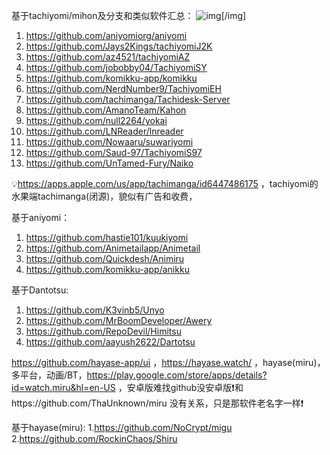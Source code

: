 基于tachiyomi/mihon及分支和类似软件汇总：
![img](https://p.sda1.dev/26/ae5ff9c45ba78de76a861a0fed8cfe2a/Screenshot_2025_0820_173133.png)[/img]
1. https://github.com/aniyomiorg/aniyomi
2. https://github.com/Jays2Kings/tachiyomiJ2K
3. https://github.com/az4521/tachiyomiAZ
4. https://github.com/jobobby04/TachiyomiSY
5. https://github.com/komikku-app/komikku
6. https://github.com/NerdNumber9/TachiyomiEH
7. https://github.com/tachimanga/Tachidesk-Server
8. https://github.com/AmanoTeam/Kahon
9. https://github.com/null2264/yokai
10. https://github.com/LNReader/lnreader
11. https://github.com/Nowaaru/suwariyomi
12. https://github.com/Saud-97/TachiyomiS97
13. https://github.com/UnTamed-Fury/Naiko

💡https://apps.apple.com/us/app/tachimanga/id6447486175 ，tachiyomi的水果端tachimanga(闭源)，貌似有广告和收费，​

基于aniyomi：
1. https://github.com/hastie101/kuukiyomi
2. https://github.com/Animetailapp/Animetail
3. https://github.com/Quickdesh/Animiru
4. https://github.com/komikku-app/anikku

基于Dantotsu:
1. https://github.com/K3vinb5/Unyo
2. https://github.com/MrBoomDeveloper/Awery
3. https://github.com/RepoDevil/Himitsu
4. https://github.com/aayush2622/Dartotsu

https://github.com/hayase-app/ui ，https://hayase.watch/ ，hayase(miru)，多平台，动画/BT，https://play.google.com/store/apps/details?id=watch.miru&hl=en-US ，安卓版难找github没安卓版❗和https://github.com/ThaUnknown/miru 没有关系，只是那软件老名字一样❗

基于hayase(miru):
1.https://github.com/NoCrypt/migu
2.https://github.com/RockinChaos/Shiru